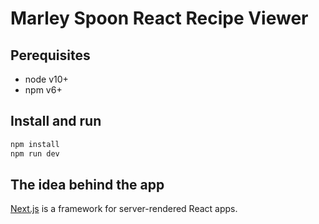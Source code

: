 # Marley Spoon React Recipe Viewer

## Perequisites

- node v10+
- npm v6+

## Install and run

```sh
npm install
npm run dev
```

## The idea behind the app

[Next.js](https://github.com/zeit/next.js) is a framework for server-rendered React apps.